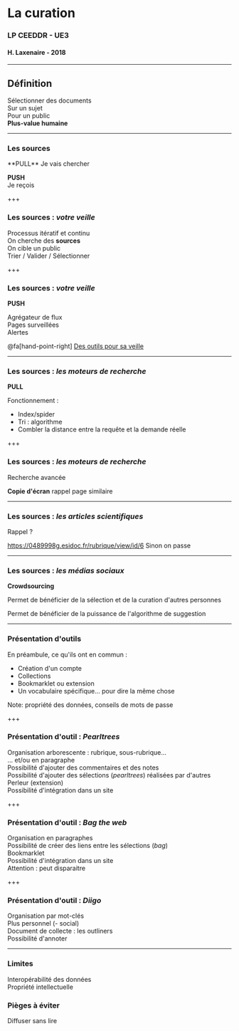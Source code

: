 
<!--Memento-->

<!-- Permet de personnaliser le texte qui apparait dans TOC-->
<!-- @title[titre modifié]-->

<!-- Permet d'avoir un cartouche autour du titre-->
<!--<p><span class="slide-title">JavaScript Block</span></p>-->

<!--permet d'ajouter une icone : https://fontawesome.com/icons?d=gallery-->
<!--@fa[arrows]-->

<!--permet de sauter une ligne-->
<!--<br>-->


# La curation

### LP CEEDDR - UE3 
#### H. Laxenaire - 2018

---

## Définition

Sélectionner des documents  
Sur un sujet  
Pour un public  
**Plus-value humaine**

---

### Les sources

<div class="centrage">
**PULL**  
Je vais chercher  

**PUSH**  
Je reçois  
</div>

+++

### Les sources : *votre veille*

Processus itératif et continu  
On cherche des **sources**  
On cible un public  
Trier / Valider / Sélectionner

+++

### Les sources : *votre veille*

**PUSH**  

Agrégateur de flux  
Pages surveillées  
Alertes  

@fa[hand-point-right]  [Des outils pour sa veille](http://www.bagtheweb.com/b/bIwEu9)

---

### Les sources : *les moteurs de recherche*

**PULL**

Fonctionnement :

* Index/spider
* Tri : algorithme
* Combler la distance entre la requête et la demande réelle

+++

### Les sources : *les moteurs de recherche*

Recherche avancée

**Copie d'écran** rappel page similaire

---

### Les sources : *les articles scientifiques*

Rappel ?

https://0489998g.esidoc.fr/rubrique/view/id/6
Sinon on passe

---

### Les sources : *les médias sociaux*

**Crowdsourcing**

Permet de bénéficier de la sélection et de la curation d'autres personnes

<!--Ex. Pearltrees-->

Permet de bénéficier de la puissance de l'algorithme de suggestion

<!--Ex. Pinterest-->

---

### Présentation d'outils

En préambule, ce qu'ils ont en commun :   
- Création d'un compte
- Collections
- Bookmarklet ou extension
- Un vocabulaire spécifique... pour dire la même chose

Note: propriété des données, conseils de mots de passe

+++

### Présentation d'outil : *Pearltrees*

Organisation arborescente : rubrique, sous-rubrique...  
... et/ou en paragraphe  
Possibilité d'ajouter des commentaires et des notes  
Possibilité d'ajouter des sélections (*pearltrees*) réalisées par d'autres
Perleur (extension)  
Possibilité d'intégration dans un site  

+++

### Présentation d'outil : *Bag the web*

Organisation en paragraphes  
Possibilité de créer des liens entre les sélections (*bag*)  
Bookmarklet  
Possibilité d'intégration dans un site  
Attention : peut disparaitre

+++

### Présentation d'outil : *Diigo*

Organisation par mot-clés  
Plus personnel (- social)  
Document de collecte : les outliners  
Possibilité d'annoter  

---

### Limites

Interopérabilité des données  
Propriété intellectuelle  

### Pièges à éviter
Diffuser sans lire












